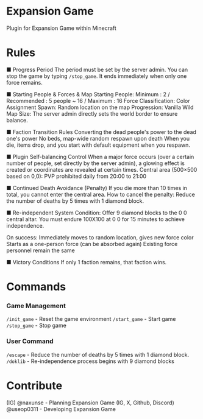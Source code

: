 # Expansion Game
Plugin for Expansion Game within Minecraft

# Rules
■ Progress Period
The period must be set by the server admin. You can stop the game by typing  `/stop_game`.
It ends immediately when only one force remains.

■ Starting People & Forces & Map
Starting People: Minimum : 2 / Recommended : 5 people ~ 16 / Maximum : 16
Force Classification: Color Assignment
Spawn: Random location on the map
Progression: Vanilla Wild
Map Size: The server admin directly sets the world border to ensure balance.

■ Faction Transition Rules
Converting the dead people's power to the dead one's power
No beds, map-wide random respawn upon death
When you die, items drop, and you start with default equipment when you respawn.

■ Plugin Self-balancing Control
When a major force occurs (over a certain number of people, set directly by the server admin), a glowing effect is created or coordinates are revealed at certain times.
Central area (500×500 based on 0,0): PVP prohibited daily from 20:00 to 21:00

■ Continued Death Avoidance (Penalty)
If you die more than 10 times in total, you cannot enter the central area.
How to cancel the penalty: Reduce the number of deaths by 5 times with 1 diamond block.

■ Re-independent System
Condition:
Offer 9 diamond blocks to the 0 0 central altar. You must endure 100X100 at 0 0 for 15 minutes to achieve independence.

On success:
Immediately moves to random location, gives new force color
Starts as a one-person force (can be absorbed again)
Existing force personnel remain the same

■ Victory Conditions
If only 1 faction remains, that faction wins.

# Commands
### Game Management
`/init_game` - Reset the game environment
`/start_game` - Start game
`/stop_game` - Stop game
### User Command
`/escape` - Reduce the number of deaths by 5 times with 1 diamond block.
`/doklib` - Re-independence process begins with 9 diamond blocks

# Contribute
(IG) @naxunse - Planning Expansion Game
(IG, X, Github, Discord) @useop0311 - Developing Expansion Game
